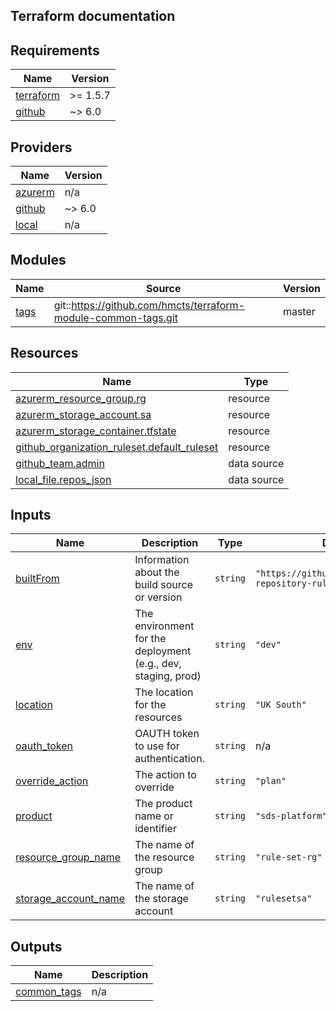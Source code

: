 ## Terraform documentation

## Requirements

| Name | Version |
|------|---------|
| <a name="requirement_terraform"></a> [terraform](#requirement\_terraform) | >= 1.5.7 |
| <a name="requirement_github"></a> [github](#requirement\_github) | ~> 6.0 |

## Providers

| Name | Version |
|------|---------|
| <a name="provider_azurerm"></a> [azurerm](#provider\_azurerm) | n/a |
| <a name="provider_github"></a> [github](#provider\_github) | ~> 6.0 |
| <a name="provider_local"></a> [local](#provider\_local) | n/a |

## Modules

| Name | Source | Version |
|------|--------|---------|
| <a name="module_tags"></a> [tags](#module\_tags) | git::https://github.com/hmcts/terraform-module-common-tags.git | master |

## Resources

| Name | Type |
|------|------|
| [azurerm_resource_group.rg](https://registry.terraform.io/providers/hashicorp/azurerm/latest/docs/resources/resource_group) | resource |
| [azurerm_storage_account.sa](https://registry.terraform.io/providers/hashicorp/azurerm/latest/docs/resources/storage_account) | resource |
| [azurerm_storage_container.tfstate](https://registry.terraform.io/providers/hashicorp/azurerm/latest/docs/resources/storage_container) | resource |
| [github_organization_ruleset.default_ruleset](https://registry.terraform.io/providers/integrations/github/latest/docs/resources/organization_ruleset) | resource |
| [github_team.admin](https://registry.terraform.io/providers/integrations/github/latest/docs/data-sources/team) | data source |
| [local_file.repos_json](https://registry.terraform.io/providers/hashicorp/local/latest/docs/data-sources/file) | data source |

## Inputs

| Name | Description | Type | Default | Required |
|------|-------------|------|---------|:--------:|
| <a name="input_builtFrom"></a> [builtFrom](#input\_builtFrom) | Information about the build source or version | `string` | `"https://github.com/hmcts/github-repository-rules"` | no |
| <a name="input_env"></a> [env](#input\_env) | The environment for the deployment (e.g., dev, staging, prod) | `string` | `"dev"` | no |
| <a name="input_location"></a> [location](#input\_location) | The location for the resources | `string` | `"UK South"` | no |
| <a name="input_oauth_token"></a> [oauth\_token](#input\_oauth\_token) | OAUTH token to use for authentication. | `string` | n/a | yes |
| <a name="input_override_action"></a> [override\_action](#input\_override\_action) | The action to override | `string` | `"plan"` | no |
| <a name="input_product"></a> [product](#input\_product) | The product name or identifier | `string` | `"sds-platform"` | no |
| <a name="input_resource_group_name"></a> [resource\_group\_name](#input\_resource\_group\_name) | The name of the resource group | `string` | `"rule-set-rg"` | no |
| <a name="input_storage_account_name"></a> [storage\_account\_name](#input\_storage\_account\_name) | The name of the storage account | `string` | `"rulesetsa"` | no |

## Outputs

| Name | Description |
|------|-------------|
| <a name="output_common_tags"></a> [common\_tags](#output\_common\_tags) | n/a |
